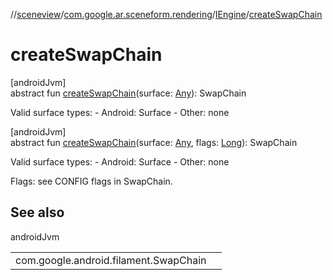 //[sceneview](../../../index.md)/[com.google.ar.sceneform.rendering](../index.md)/[IEngine](index.md)/[createSwapChain](create-swap-chain.md)

# createSwapChain

[androidJvm]\
abstract fun [createSwapChain](create-swap-chain.md)(surface: [Any](https://kotlinlang.org/api/latest/jvm/stdlib/kotlin/-any/index.html)): SwapChain

Valid surface types: - Android: Surface - Other: none

[androidJvm]\
abstract fun [createSwapChain](create-swap-chain.md)(surface: [Any](https://kotlinlang.org/api/latest/jvm/stdlib/kotlin/-any/index.html), flags: [Long](https://kotlinlang.org/api/latest/jvm/stdlib/kotlin/-long/index.html)): SwapChain

Valid surface types: - Android: Surface - Other: none 

Flags: see CONFIG flags in SwapChain.

## See also

androidJvm

| | |
|---|---|
| com.google.android.filament.SwapChain |  |
